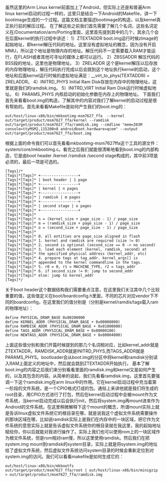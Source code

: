 虽然这里的Arm Linux kernel前面加上了Android，但实际上还是和普遍Arm linux kernel启动的过程一样的，这里只是结合一下Android的Makefile，讲一下bootimage生成的一个过程。这篇文档主要描述bootimage的构造，以及kernel真正执行前的解压过程。
在了解这些之前我们首先需要了解几个名词，这些名词定义在/Documentation/arm/Porting里面，这里首先提到其中的几个，其余几个会在后面kernel的执行过程中讲述：
1）ZTEXTADDR  boot.img运行时候zImage的起始地址，即kernel解压代码的地址。这里没有虚拟地址的概念，因为没有开启MMU，所以这个地址是物理内存的地址。解压代码不一定需要载入RAM才能运行，在FLASH或者其他可寻址的媒体上都可以运行。
2）ZBSSADDR 解压代码的BSS段的地址，这里也是物理地址。
3）ZRELADDR  这个是kernel解压以后存放的内存物理地址，解压代码执行完成以后会跳到这个地址执行kernel的启动，这个地址和后面kernel运行时候的虚拟地址满足：__virt_to_phys(TEXTADDR) = ZRELADDR。
4）INITRD_PHYS  Initial Ram Disk存放在内存中的物理地址，这里就是我们的ramdisk.img。
5）INITRD_VIRT  Initial Ram Disk运行时候虚拟地址。
6）PARAMS_PHYS 内核启动的初始化参数在内存上的物理地址。
下面我们首先来看看boot.img的构造，了解其中的内容对我们了解kernel的启动过程是很有帮助的。首先来看看Makefile是如何产生我们的boot.img的：
```  
out/host/linux-x86/bin/mkbootimg-msm7627_ffa  --kernel out/target/product/msm7627_ffa/kernel --ramdisk out/target/product/msm7627_ffa/ramdisk.img --cmdline "mem=203M console=ttyMSM2,115200n8 androidboot.hardware=qcom" --output out/target/product/msm7627_ffa/boot.img
```
根据上面的命令我们可以首先看看mkbootimg-msm7627ffa这个工具的源文件：system/core/mkbootimg.c。看完之后我们就能很清晰地看到boot.img的内部构造，它是由boot header /kernel  /ramdisk /second stage构成的，其中前3项是必须的，最后一项是可选的。
```  
[Tags]/* 
[Tags]*[Tags]* +-----------------+ 
[Tags]*[Tags]* | boot header | 1 page 
[Tags]*[Tags]* +-----------------+ 
[Tags]*[Tags]* | kernel | n pages 
[Tags]*[Tags]* +-----------------+ 
[Tags]*[Tags]* | ramdisk | m pages 
[Tags]*[Tags]* +-----------------+ 
[Tags]*[Tags]* | second stage | o pages 
[Tags]*[Tags]* +-----------------+ 
[Tags]*[Tags]* 
[Tags]*[Tags]* n = (kernel_size + page_size - 1) / page_size 
[Tags]*[Tags]* m = (ramdisk_size + page_size - 1) / page_size 
[Tags]*[Tags]* o = (second_size + page_size - 1) / page_size 
[Tags]*[Tags]* 
[Tags]*[Tags]* 0. all entities are page_size aligned in flash 
[Tags]*[Tags]* 1. kernel and ramdisk are required (size != 0) 
[Tags]*[Tags]* 2. second is optional (second_size == 0 -> no second) 
[Tags]*[Tags]* 3. load each element (kernel, ramdisk, second) at 
[Tags]*[Tags]* the specified physical address (kernel_addr, etc) 
[Tags]*[Tags]* 4. prepare tags at tag_addr. kernel_args[] is 
[Tags]*[Tags]* appended to the kernel commandline in the tags. 
[Tags]*[Tags]* 5. r0 = 0, r1 = MACHINE_TYPE, r2 = tags_addr 
[Tags]*[Tags]* 6. if second_size != 0: jump to second_addr 
[Tags]*[Tags]* else: jump to kernel_addr 
[Tags]*/ 
```
关于boot header这个数据结构我们需要重点注意，在这里我们关注其中几个比较重要的值，这些值定义在boot/boardconfig.h里面，不同的芯片对应vendor下不同的boardconfig，在这里我们的值分别是（分别是kernel/ramdis/tags载入ram的物理地址）：
```  
define PHYSICAL_DRAM_BASE 0x00200000 
define KERNEL_ADDR (PHYSICAL_DRAM_BASE + 0x00008000) 
define RAMDISK_ADDR (PHYSICAL_DRAM_BASE + 0x01000000) 
define TAGS_ADDR (PHYSICAL_DRAM_BASE + 0x00000100) 
define NEWTAGS_ADDR (PHYSICAL_DRAM_BASE + 0x00004000) 
```
上面这些值分别和我们开篇时候提到的那几个名词相对应，比如kernel_addr就是ZTEXTADDR，RAMDISK_ADDR就是INITRD_PHYS,而TAGS_ADDR就是PARAMS_PHYS。bootloader会从boot.img的分区中将kernel和ramdisk分别读入RAM上面定义的地址中，然后就会跳到ZTEXTADDR开始执行。
基本了解boot.img的内容之后我们来分别看看里面的ramdisk.img和kernel又是如何产生的，以及其包含的内容。从简单的说起，我们先看看ramdisk.img，这里首先要强调一下这个ramdisk.img在arm linux中的作用。它在kernel启动过程中充当着第一阶段的文件系统，是一个CPIO格式打成的包。通俗上来讲他就是我们将生成的root目录，用CPIO方式进行了打包，然后在kernel启动过程中会被mount作为文件系统，当kernel启动完成以后会执行init，然后将system.img再mount进来作为Android的文件系统。在这里稍微解释下这个mount的概念，所谓mount实际上就是告诉linux虚拟文件系统它的根目录在哪，就是说我这个虚拟文件系统需要操作的那块区域在哪，比如说ramdisk实际上是我们在内存中的一块区域，把它作为文件系统的意思实际上就是告诉虚拟文件系统你的根目录就在我这里，我的起始地址赋给你，你以后就能对我进行操作了。实际上我们也可以使用rom上的一块区域作为根文件系统，但是rom相对ram慢，所以这里使用ramdisk。然后我们在把system.img mount到ramdisk的system目录，实际上就是将system.img的地址给了虚拟文件系统，然后虚拟文件系统访问system目录的时候会重新定位到对system.img的访问。我们可以看看makefile是如何生成它的：
```  
out/host/linux-x86/bin/mkbootfs  
out/target/product/msm7627_ffa/root | out/host/linux-x86/bin/minigzip > out/target/product/msm7627_ffa/ramdisk.img  
```